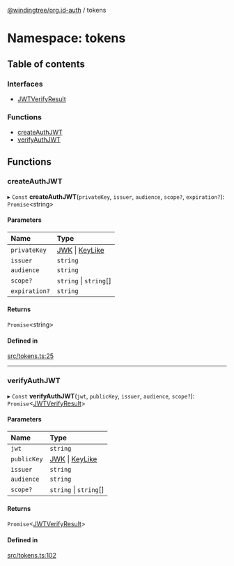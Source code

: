 [@windingtree/org.id-auth](../README.md) / tokens

# Namespace: tokens

## Table of contents

### Interfaces

- [JWTVerifyResult](../interfaces/tokens.jwtverifyresult.md)

### Functions

- [createAuthJWT](tokens.md#createauthjwt)
- [verifyAuthJWT](tokens.md#verifyauthjwt)

## Functions

### createAuthJWT

▸ `Const` **createAuthJWT**(`privateKey`, `issuer`, `audience`, `scope?`, `expiration?`): `Promise`<string\>

#### Parameters

| Name | Type |
| :------ | :------ |
| `privateKey` | [JWK](../interfaces/keys.jwk.md) \| [KeyLike](keys.md#keylike) |
| `issuer` | `string` |
| `audience` | `string` |
| `scope?` | `string` \| `string`[] |
| `expiration?` | `string` |

#### Returns

`Promise`<string\>

#### Defined in

[src/tokens.ts:25](https://github.com/windingtree/org.id-sdk/blob/37fdd44/packages/auth/src/tokens.ts#L25)

___

### verifyAuthJWT

▸ `Const` **verifyAuthJWT**(`jwt`, `publicKey`, `issuer`, `audience`, `scope?`): `Promise`<[JWTVerifyResult](../interfaces/tokens.jwtverifyresult.md)\>

#### Parameters

| Name | Type |
| :------ | :------ |
| `jwt` | `string` |
| `publicKey` | [JWK](../interfaces/keys.jwk.md) \| [KeyLike](keys.md#keylike) |
| `issuer` | `string` |
| `audience` | `string` |
| `scope?` | `string` \| `string`[] |

#### Returns

`Promise`<[JWTVerifyResult](../interfaces/tokens.jwtverifyresult.md)\>

#### Defined in

[src/tokens.ts:102](https://github.com/windingtree/org.id-sdk/blob/37fdd44/packages/auth/src/tokens.ts#L102)
